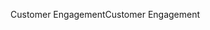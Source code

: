 <span data-ttu-id="8155f-101">Customer Engagement</span><span class="sxs-lookup"><span data-stu-id="8155f-101">Customer Engagement</span></span>